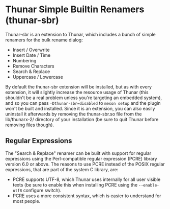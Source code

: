 Thunar Simple Builtin Renamers (thunar-sbr)
===========================================

Thunar-sbr is an extension to Thunar, which includes a bunch of simple renamers for the bulk rename dialog:

 * Insert / Overwrite
 * Insert Date / Time
 * Numbering
 * Remove Characters
 * Search & Replace
 * Uppercase / Lowercase

By default the thunar-sbr extension will be installed, but as with every extension, it will slightly increase the resource usage of Thunar (this shouldn't be a real problem unless you're targeting an embedded system), and so you can pass `-Dthunar-sbr=disabled` to `meson setup` and the plugin won't be built and installed. Since it is an extension, you can also easily uninstall it afterwards by removing the thunar-sbr.so file from the lib/thunarx-2/ directory of your installation (be sure to quit Thunar before removing files though).


Regular Expressions
-------------------

The "Search & Replace" renamer can be built with support for regular expressions using the Perl-compatible regular expression (PCRE) library version 6.0 or above. The reasons to use PCRE instead of the POSIX regular expressions, that are part of the system C library, are:

* PCRE supports UTF-8, which Thunar uses internally for all user visible texts (be sure to enable this when installing PCRE using the `--enable-utf8` configure switch).
* PCRE uses a more consistent syntax, which is easier to understand for most people.


